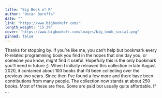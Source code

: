 ```yaml
---
title: "Big Book of R"
author: "Oscar Baruffa"
date: ""
link: "https://www.bigbookofr.com/"
length_weight: "15.2%"
cover: "https://www.bigbookofr.com/images/big_book_social.png"
pinned: false
---
```


Thanks for stopping by. If you’re like me, you can’t help but bookmark every R-related programming book you find in the hopes that one day you, or someone you know, might find it useful. Hopefully this is the only bookmark you’ll need in future ;). When I initially released this collection in late August 2020, it contained about 100 books that I’d been collecting over the previous two years. Since then I’ve found a few more and there have been contributions from many people. The collection now stands at about 250 books. Most of these are free. Some are paid but usually quite affordable. If ...
